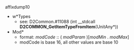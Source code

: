 affixdump10
- w*Types
  - see: D2Common.#11088 (int  \__stdcall __D2COMMON_GetItemTypeFromItem__(UnitAny*))
- Mod*
  - format: _modCode_ :: ( _modParam_ )\[_modMin_ . _modMax_]
  - modCode is base 16, all other values are base 10
